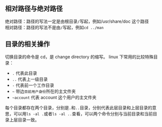 ## 相对路径与绝对路径

绝对路径：路径的写法一定是由根目录`/`写起，例如/usr/share/doc 这个路径  
相对路径：路径的写法不是由`/`写起，例如`cd ../man`

## 目录的相关操作

切换目录的命令是 cd，是 change directory 的缩写。
linux 下常用的比较特殊目录：

- `.` 代表此目录
- `..` 代表上一级目录
- `-` 代表前一个工作目录
- `~` 带边`目前用户身份`所在的主文件夹
- `~account` 代表 account 这个用户的主文件夹

每个目录都存在两个目录，分别是`.`和`..`目录，分别代表此层目录和上层目录的意思，可以用`ls -al .`或者`ls -al ..`查看，可以两个命令分别与当前目录和当前目录上层目录一致。
